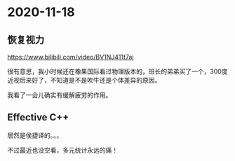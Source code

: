# 2020-11-18

## 恢复视力

https://www.bilibili.com/video/BV1NJ411t7aj

很有意思，我小时候还在橡果国际看过物理版本的，班长的弟弟买了一个，300度近视后来好了，不知道是不是吹牛还是个体差异的原因。

我看了一会儿确实有缓解疲劳的作用。

## Effective C++

居然是侯捷译的。。。

不过最近也没空看，多元统计永远的痛！

## 